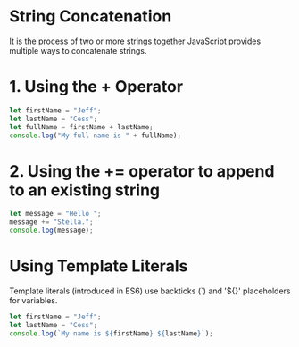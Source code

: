 # String Concatenation
It is the process of two or more strings together
JavaScript provides multiple ways to concatenate strings.
# 1. Using the + Operator
```javascript
let firstName = "Jeff";
let lastName = "Cess";
let fullName = firstName + lastName;
console.log("My full name is " + fullName);
```
# 2. Using the += operator to append to an existing string
```javascript
let message = "Hello ";
message += "Stella.";
console.log(message);
```

# Using Template Literals
Template literals (introduced in ES6) use backticks (`) and '${}' placeholders for variables.
```javascript
let firstName = "Jeff";
let lastName = "Cess";
console.log(`My name is ${firstName} ${lastName}`);
```


